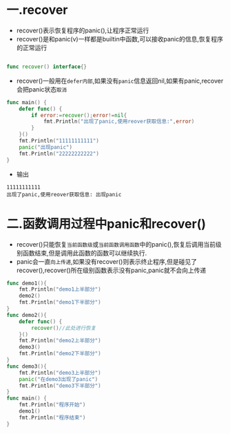# 一.recover

* recover()表示恢复程序的panic(),让程序正常运行
* recover()是和panic(v)一样都是builtin中函数,可以接收panic的信息,恢复程序的正常运行

```go

func recover() interface{}
```

* recover()一般用在`defer内部`,如果没有`panic`信息返回nil,如果有panic,recover会把panic状态`取消`

```go
func main() {
	defer func() {
		if error:=recover();error!=nil{
			fmt.Println("出现了panic,使用reover获取信息:",error)
		}
	}()
	fmt.Println("11111111111")
	panic("出现panic")
	fmt.Println("22222222222")
}
```

* 输出

```
11111111111
出现了panic,使用reover获取信息: 出现panic
```

# 二.函数调用过程中panic和recover()

* recover()只能恢复`当前函数级`或`当前函数调用函数`中的panic(),恢复后调用当前级别函数结束,但是调用此函数的函数可以继续执行.
* panic会一直`向上传递`,如果没有recover()则表示终止程序,但是碰见了recover(),recover()所在级别函数表示没有panic,panic就不会向上传递

```go
func demo1(){
	fmt.Println("demo1上半部分")
	demo2()
	fmt.Println("demo1下半部分")
}
func demo2(){
	defer func() {
		recover()//此处进行恢复
	}()
	fmt.Println("demo2上半部分")
	demo3()
	fmt.Println("demo2下半部分")
}
func demo3(){
	fmt.Println("demo3上半部分")
	panic("在demo3出现了panic")
	fmt.Println("demo3下半部分")
}
func main() {
	fmt.Println("程序开始")
	demo1()
	fmt.Println("程序结束")
}
```